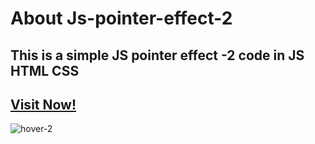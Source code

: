 # About Js-pointer-effect-2
## This is a simple JS pointer effect -2 code in JS HTML CSS
## [Visit Now!](https://js-pointer-effect-2.netlify.app/)
![hover-2](https://github.com/user-attachments/assets/2729007e-f2bf-4b8e-85eb-51570aa6deef)
